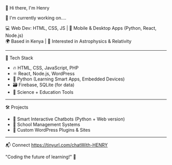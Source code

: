 
<!--
**Henry-Meja/Henry-Meja** is a ✨ _special_ ✨ repository because its `README.md` (this file) appears on your GitHub profile.

Here are some ideas to get you started:

- 🔭 I’m currently working on ...
- 🌱 I’m currently learning ...
- 👯 I’m looking to collaborate on ...
- 🤔 I’m looking for help with ...
- 💬 Ask me about ...
- 📫 How to reach me: ...
- 😄 Pronouns: ...
- ⚡ Fun fact: ...
-->
 👋 Hi there, I'm Henry 

🔭 I'm currently working on....

💻 Web Dev: HTML, CSS, JS | 📲 Mobile & Desktop Apps (Python, React, Node.js)  
🌍 Based in Kenya | 🧠 Interested in Astrophysics & Relativity  

---

🔧 Tech Stack
- 🔥 HTML, CSS, JavaScript, PHP
- ⚛️ React, Node.js, WordPress
- 🐍 Python (Learning Smart Apps, Embedded Devices)
- 🗃️ Firebase, SQLite (for data)
- 🧪 Science + Education Tools

---

🛠️ Projects
- 🧠 Smart Interactive Chatbots (Python + Web version)
- 🏫 School Management Systems
- 💼 Custom WordPress Plugins & Sites

---
📬 Connect
https://tinyurl.com/chatWith-HENRY

"Coding the future of learning!" 🚀
